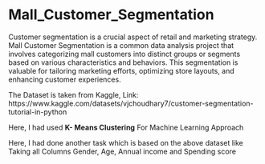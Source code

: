 # Mall_Customer_Segmentation
<p>Customer segmentation is a crucial aspect of retail and marketing strategy. Mall
Customer Segmentation is a common data analysis project that involves categorizing
mall customers into distinct groups or segments based on various characteristics and
behaviors. This segmentation is valuable for tailoring marketing efforts, optimizing
store layouts, and enhancing customer experiences.
</p>
<p> The Dataset is taken from Kaggle, Link: https://www.kaggle.com/datasets/vjchoudhary7/customer-segmentation-tutorial-in-python</p>
<p> Here, I had used <b>K- Means Clustering</b> For Machine Learning Approach</p>
<p> Here, I had done another task which is based on the above dataset like Taking all Columns Gender, Age, Annual income and Spending score </p>
